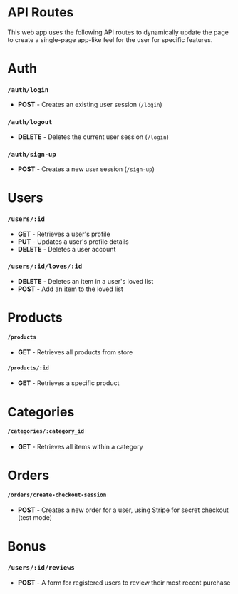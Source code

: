 # API Routes
This web app uses the following API routes to dynamically update the page to create a single-page app-like feel for the user for specific features.

# Auth

### `/auth/login`
- **POST** - Creates an existing user session (`/login`)

### `/auth/logout`
- **DELETE** - Deletes the current user session (`/login`)

### `/auth/sign-up`
- **POST** - Creates a new user session (`/sign-up`)


# Users

### `/users/:id`
- **GET** - Retrieves a user's profile
- **PUT** - Updates a user's profile details
- **DELETE** - Deletes a user account

### `/users/:id/loves/:id`
- **DELETE** - Deletes an item in a user's loved list
- **POST**  - Add an item to the loved list


# Products

#### `/products`
- **GET** - Retrieves all products from store


#### `/products/:id`
- **GET** - Retrieves a specific product


# Categories

#### `/categories/:category_id`
- **GET** - Retrieves all items within a category


# Orders

#### `/orders/create-checkout-session`
- **POST** - Creates a new order for a user, using Stripe for secret checkout (test mode)


# Bonus

### `/users/:id/reviews`
- **POST** - A form for registered users to review their most recent purchase
